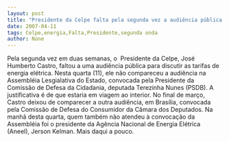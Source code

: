 ```yaml
---
layout: post
title: "Presidente da Celpe falta pela segunda vez a audiência pública sobre conta de energia"
date: 2007-04-11
tags: Celpe,energia,Falta,Presidente,segunda onda
author: None
---
```

Pela segunda vez em duas semanas,&nbsp;o &nbsp;Presidente da Celpe, José Humberto Castro, faltou a uma audiência pública para discutir as tarifas de energia elétrica. 
Nesta&nbsp;quarta (11), ele não compareceu a audiência na Assembléia Lesgialativa do Estado, convocada pela Presidente da Comissão de Defesa da Cidadania, deputada Terezinha Nunes (PSDB). A justificativa é de que estaria em viagem ao interior.
No final de março, Castro deixou de comparecer a outra audiência, em Brasília, convocada pela Comissão de Defesa do Consumidor da Câmara dos Deputados.
Na manhã desta quarta, quem também não atendeu à convocação da Assembléia foi o presidente da Agência Nacional de Energia Elétrica (Aneel), Jerson Kelman.
Mais daqui a pouco. 